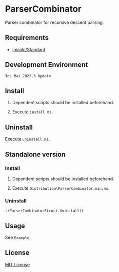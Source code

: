 # ParserCombinator

Parser combinator for recursive descent parsing.
<!-- 再帰下降構文解析のためのパーサコンビネータ。 -->

## Requirements
<!-- 要件 -->

* [imaoki/Standard](https://github.com/imaoki/Standard)

## Development Environment
<!-- 開発環境 -->

`3ds Max 2022.3 Update`

## Install
<!-- インストールする -->

01. Dependent scripts should be installed beforehand.
    <!-- 依存スクリプトは予めインストールしておく。 -->

02. Execute `install.ms`.
    <!-- `install.ms`を実行する。 -->

## Uninstall
<!-- アンインストールする -->

Execute `uninstall.ms`.
<!-- `uninstall.ms`を実行する。 -->

## Standalone version
<!-- スタンドアローン版 -->

### Install
<!-- インストールする -->

01. Dependent scripts should be installed beforehand.
    <!-- 依存スクリプトは予めインストールしておく。 -->

02. Execute `Distribution\ParserCombinator.min.ms`.
    <!-- `Distribution\ParserCombinator.min.ms`を実行する。 -->

### Uninstall
<!-- アンインストールする -->

```maxscript
::ParserCombinatorStruct.Uninstall()
```

## Usage
<!-- 使い方 -->

See `Example`.
<!-- `Example`を参照。 -->

## License
<!-- ライセンス -->

[MIT License](https://github.com/imaoki/ParserCombinator/blob/main/LICENSE)
